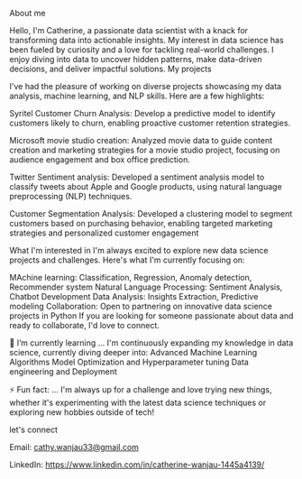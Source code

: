 About me

Hello, I'm Catherine, a passionate data scientist with a knack for transforming data into actionable insights. My interest in data science has been fueled by curiosity and a love for tackling real-world challenges. I enjoy diving into data to uncover hidden patterns, make data-driven decisions, and deliver impactful solutions. My projects

I've had the pleasure of working on diverse projects showcasing my data analysis, machine learning, and NLP skills. Here are a few highlights:

Syritel Customer Churn Analysis: Develop a predictive model to identify customers likely to churn, enabling proactive customer retention strategies.

Microsoft movie studio creation:  Analyzed movie data to guide content creation and marketing strategies for a movie studio project, focusing on audience engagement and box office prediction.

Twitter Sentiment analysis: Developed a sentiment analysis model to classify tweets about Apple and Google products, using natural language preprocessing (NLP) techniques.

Customer Segmentation Analysis:  Developed a clustering model to segment customers based on purchasing behavior, enabling targeted marketing strategies and personalized customer engagement

What I'm interested in I'm always excited to explore new data science projects and challenges. Here's what I'm currently focusing on:

MAchine learning: Classification, Regression, Anomaly detection, Recommender system
Natural Language Processing: Sentiment Analysis, Chatbot Development
Data Analysis: Insights Extraction, Predictive modeling
Collaboration: Open to partnering on innovative data science projects in Python
If you are looking for someone passionate about data and ready to collaborate, I'd love to connect.

🌱 I’m currently learning ... I'm continuously expanding my knowledge in data science, currently diving deeper into: Advanced Machine Learning Algorithms Model Optimization and Hyperparameter tuning Data engineering and Deployment

⚡ Fun fact: ... I'm always up for a challenge and love trying new things, whether it's experimenting with the latest data science techniques or exploring new hobbies outside of tech!

let's connect

Email: cathy.wanjau33@gmail.com

LinkedIn: https://www.linkedin.com/in/catherine-wanjau-1445a4139/

<!---
Catherinewwanjau/Catherinewwanjau is a ✨ special ✨ repository because its `README.md` (this file) appears on your GitHub profile.
You can click the Preview link to take a look at your changes.
--->
